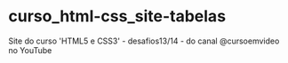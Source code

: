 # curso_html-css_site-tabelas
Site do curso 'HTML5 e CSS3' - desafios13/14 - do canal @cursoemvideo no YouTube
